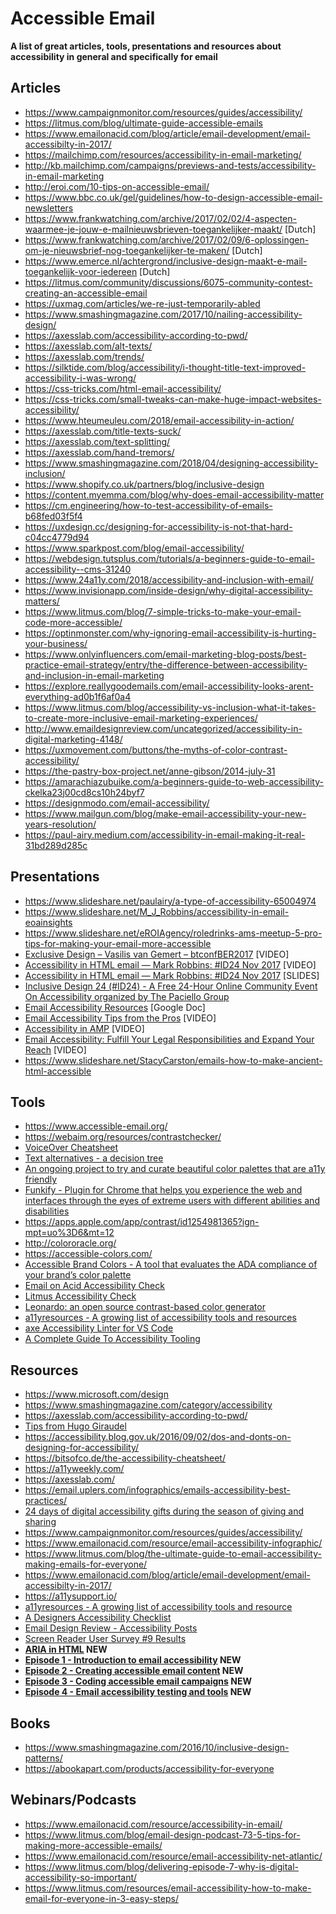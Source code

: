 # Accessible Email
**A list of great articles, tools, presentations and resources about accessibility in general and specifically for email**

## Articles
* https://www.campaignmonitor.com/resources/guides/accessibility/
* https://litmus.com/blog/ultimate-guide-accessible-emails
* https://www.emailonacid.com/blog/article/email-development/email-accessibilty-in-2017/
* https://mailchimp.com/resources/accessibility-in-email-marketing/
* http://kb.mailchimp.com/campaigns/previews-and-tests/accessibility-in-email-marketing
* http://eroi.com/10-tips-on-accessible-email/
* https://www.bbc.co.uk/gel/guidelines/how-to-design-accessible-email-newsletters
* https://www.frankwatching.com/archive/2017/02/02/4-aspecten-waarmee-je-jouw-e-mailnieuwsbrieven-toegankelijker-maakt/ [Dutch]
* https://www.frankwatching.com/archive/2017/02/09/6-oplossingen-om-je-nieuwsbrief-nog-toegankelijker-te-maken/ [Dutch]
* https://www.emerce.nl/achtergrond/inclusive-design-maakt-e-mail-toegankelijk-voor-iedereen [Dutch]
* https://litmus.com/community/discussions/6075-community-contest-creating-an-accessible-email
* https://uxmag.com/articles/we-re-just-temporarily-abled
* https://www.smashingmagazine.com/2017/10/nailing-accessibility-design/
* https://axesslab.com/accessibility-according-to-pwd/
* https://axesslab.com/alt-texts/
* https://axesslab.com/trends/
* https://silktide.com/blog/accessibility/i-thought-title-text-improved-accessibility-i-was-wrong/
* https://css-tricks.com/html-email-accessibility/
* https://css-tricks.com/small-tweaks-can-make-huge-impact-websites-accessibility/
* https://www.hteumeuleu.com/2018/email-accessibility-in-action/
* https://axesslab.com/title-texts-suck/
* https://axesslab.com/text-splitting/
* https://axesslab.com/hand-tremors/
* https://www.smashingmagazine.com/2018/04/designing-accessibility-inclusion/
* https://www.shopify.co.uk/partners/blog/inclusive-design
* https://content.myemma.com/blog/why-does-email-accessibility-matter
* https://cm.engineering/how-to-test-accessibility-of-emails-b68fed03f5f4
* https://uxdesign.cc/designing-for-accessibility-is-not-that-hard-c04cc4779d94
* https://www.sparkpost.com/blog/email-accessibility/
* https://webdesign.tutsplus.com/tutorials/a-beginners-guide-to-email-accessibility--cms-31240
* https://www.24a11y.com/2018/accessibility-and-inclusion-with-email/
* https://www.invisionapp.com/inside-design/why-digital-accessibility-matters/
* https://www.litmus.com/blog/7-simple-tricks-to-make-your-email-code-more-accessible/
* https://optinmonster.com/why-ignoring-email-accessibility-is-hurting-your-business/
* https://www.onlyinfluencers.com/email-marketing-blog-posts/best-practice-email-strategy/entry/the-difference-between-accessibility-and-inclusion-in-email-marketing
* https://explore.reallygoodemails.com/email-accessibility-looks-arent-everything-ad0b1f6af0a4
* https://www.litmus.com/blog/accessibility-vs-inclusion-what-it-takes-to-create-more-inclusive-email-marketing-experiences/
* http://www.emaildesignreview.com/uncategorized/accessibility-in-digital-marketing-4148/
* https://uxmovement.com/buttons/the-myths-of-color-contrast-accessibility/
* https://the-pastry-box-project.net/anne-gibson/2014-july-31
* https://amarachiazubuike.com/a-beginners-guide-to-web-accessibility-ckelka23j00cd8cs10h24byf7
* https://designmodo.com/email-accessibility/
* https://www.mailgun.com/blog/make-email-accessibility-your-new-years-resolution/
* https://paul-airy.medium.com/accessibility-in-email-making-it-real-31bd289d285c

## Presentations
* https://www.slideshare.net/paulairy/a-type-of-accessibility-65004974
* https://www.slideshare.net/M_J_Robbins/accessibility-in-email-eoainsights
* https://www.slideshare.net/eROIAgency/roledrinks-ams-meetup-5-pro-tips-for-making-your-email-more-accessible
* [Exclusive Design – Vasilis van Gemert – btconfBER2017](https://www.youtube.com/watch?v=T7pJmrxcesI) [VIDEO]
* [Accessibility in HTML email — Mark Robbins: #ID24 Nov 2017](https://www.youtube.com/watch?v=NUaEhil4vrc&index=15&list=PLn7dsvRdQEfGvHBILiQDsrkVf3oo0-shO) [VIDEO]
* [Accessibility in HTML email — Mark Robbins: #ID24 Nov 2017](https://docs.google.com/presentation/d/1GvnKKKIFvjyzly5mvr_LLMKMgD4XNWgj1dlbIpSMkfE/edit#slide=id.g273d2bad7e_0_440) [SLIDES]
* [Inclusive Design 24 (#ID24) - A Free 24-Hour Online Community Event On Accessibility organized by The Paciello Group](https://www.inclusivedesign24.org/)
* [Email Accessibility Resources](https://docs.google.com/document/d/1wKvh0cpzwwnU5JsN8EnHNW2_PlrknzBQkPPqXGiZRcI/edit) [Google Doc]
* [Email Accessibility Tips from the Pros](https://litmus.com/resources/email-accessibility-tips-from-the-pros) [VIDEO]
* [Accessibility in AMP](https://www.youtube.com/watch?v=XPdmigsP0Sw&feature=youtu.be&t=2563) [VIDEO]
* [Email Accessibility: Fulfill Your Legal Responsibilities and Expand Your Reach](https://blogs.oracle.com/marketingcloud/post/email-accessibility-fulfill-your-legal-responsibilities-and-expand-your-reach) [VIDEO]
* https://www.slideshare.net/StacyCarston/emails-how-to-make-ancient-html-accessible

## Tools
* https://www.accessible-email.org/
* https://webaim.org/resources/contrastchecker/
* [VoiceOver Cheatsheet](https://twitter.com/mayabenari/status/822241555142426625)
* [Text alternatives - a decision tree](https://4syllables.com.au/articles/text-alternatives-decision-tree/)
* [An ongoing project to try and curate beautiful color palettes that are a11y friendly](https://www.randoma11y.com/)
* [Funkify - Plugin for Chrome that helps you experience the web and interfaces through the eyes of extreme users with different abilities and disabilities](https://www.funkify.org/)
* https://apps.apple.com/app/contrast/id1254981365?ign-mpt=uo%3D6&mt=12
* http://colororacle.org/
* https://accessible-colors.com/
* [Accessible Brand Colors - A tool that evaluates the ADA compliance of your brand’s color palette](https://abc.useallfive.com/)
* [Email on Acid Accessibility Check](https://d1cr57qij2cwzh.cloudfront.net/wp-content/uploads/2018/11/Campaign-Precheck-Accessibility-Help-Center-Doc.pdf)
* [Litmus Accessibility Check](https://www.litmus.com/blog/accessible-email-made-easy-introducing-accessibility-checks-in-litmus/)
* [Leonardo: an open source contrast-based color generator](https://medium.com/@NateBaldwin/leonardo-an-open-source-contrast-based-color-generator-92d61b6521d2)
* [a11yresources - A growing list of accessibility tools and resources](https://a11yresources.webflow.io/category/emails)
* [axe Accessibility Linter for VS Code](https://www.deque.com/blog/shift-further-left-with-deques-axe-linter-for-vs-code/)
* [A Complete Guide To Accessibility Tooling](https://www.smashingmagazine.com/2021/06/complete-guide-accessibility-tooling/)

## Resources
* https://www.microsoft.com/design
* https://www.smashingmagazine.com/category/accessibility
* https://axesslab.com/accessibility-according-to-pwd/
* [Tips from Hugo Giraudel](https://twitter.com/i/moments/877084869309980672)
* https://accessibility.blog.gov.uk/2016/09/02/dos-and-donts-on-designing-for-accessibility/
* https://bitsofco.de/the-accessibility-cheatsheet/
* https://a11yweekly.com/
* https://axesslab.com/ 
* https://email.uplers.com/infographics/emails-accessibility-best-practices/
* [24 days of digital accessibility gifts during the season of giving and sharing](https://www.24a11y.com/)
* https://www.campaignmonitor.com/resources/guides/accessibility/
* https://www.emailonacid.com/resource/email-accessibility-infographic/
* https://www.litmus.com/blog/the-ultimate-guide-to-email-accessibility-making-emails-for-everyone/
* https://www.emailonacid.com/blog/article/email-development/email-accessibilty-in-2017/
* https://a11ysupport.io/
* [a11yresources - A growing list of accessibility tools and resource](https://a11yresources.webflow.io/category/emails)
* [A Designers Accessibility Checklist](https://www.actionrocket.co/email-design-review/designerchecklist)
* [Email Design Review - Accessibility Posts](https://www.actionrocket.co/email-design-review/category/Accessibility)
* [Screen Reader User Survey #9 Results](https://webaim.org/projects/screenreadersurvey9/)
* **[ARIA in HTML](https://www.w3.org/TR/html-aria/) NEW**
* **[Episode 1 - Introduction to email accessibility](https://trailhead.salesforce.com/live/videos/a2r3k000001vD99/episode-1-introduction-to-email-accessibility/) NEW**
* **[Episode 2 - Creating accessible email content](https://trailhead.salesforce.com/live/videos/a2r3k000001vD1B/episode-2-creating-accessible-email-content/) NEW**
* **[Episode 3 - Coding accessible email campaigns](https://trailhead.salesforce.com/live/videos/a2r3k000001vD8k/episode-3-coding-accessible-email-campaigns/) NEW**
* **[Episode 4 - Email accessibility testing and tools](https://trailhead.salesforce.com/live/videos/a2r3k000001vD6F/episode-4-email-accessibility-testing-and-tools) NEW**

## Books
* https://www.smashingmagazine.com/2016/10/inclusive-design-patterns/
* https://abookapart.com/products/accessibility-for-everyone

## Webinars/Podcasts
* https://www.emailonacid.com/resource/accessibility-in-email/
* https://www.litmus.com/blog/email-design-podcast-73-5-tips-for-making-more-accessible-emails/
* https://www.emailonacid.com/resource/email-accessibility-net-atlantic/
* https://www.litmus.com/blog/delivering-episode-7-why-is-digital-accessibility-so-important/
* https://www.litmus.com/resources/email-accessibility-how-to-make-email-for-everyone-in-3-easy-steps/

